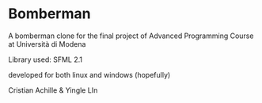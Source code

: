 Bomberman
=========

A bomberman clone for the final project of Advanced Programming Course at Università di Modena

Library used: SFML 2.1

developed for both linux and windows (hopefully)

Cristian Achille & Yingle LIn
